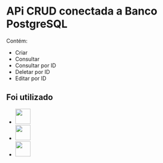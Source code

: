 <h1>APi CRUD conectada a Banco PostgreSQL</h1>
Contém:
<ul>
  <li>Criar</li>
  <li>Consultar</li>
  <li>Consultar por ID</li>
  <li>Deletar por ID</li>
  <li>Editar por ID</li>
</ul>

<h2>Foi utilizado</h2>
<ul>
  <li><img src="https://cdn.jsdelivr.net/gh/devicons/devicon/icons/csharp/csharp-plain.svg" width="40" height="40"/></li>
  <li><img src="https://cdn.jsdelivr.net/gh/devicons/devicon/icons/dotnetcore/dotnetcore-original.svg" width="40" height="40"/></li>
  <li><img src="https://cdn.jsdelivr.net/gh/devicons/devicon/icons/postgresql/postgresql-original.svg" width="40" height="40" /></li>
  
</ul>
